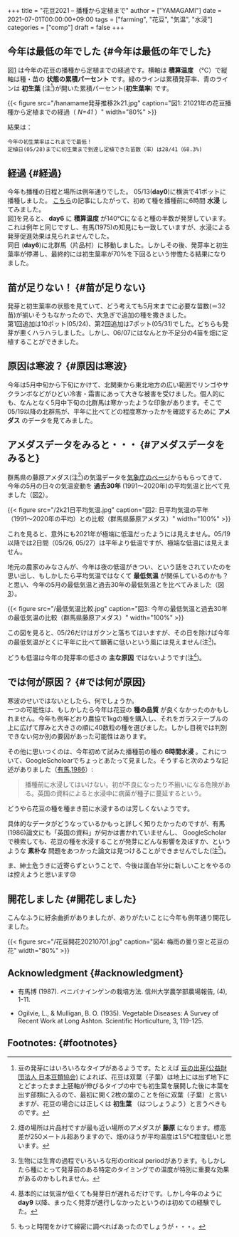 +++
title = "花豆2021 –  播種から定植まで"
author = ["YAMAGAMI"]
date = 2021-07-01T00:00:00+09:00
tags = ["farming", "花豆", "気温", "水浸"]
categories = ["comp"]
draft = false
+++

## 今年は最低の年でした {#今年は最低の年でした}

図[1](#org056988a) は今年の花豆の播種から定植までの経過です。横軸は **積算温度** （℃）で縦軸は種・苗の **状態の累積パーセント** です。緑のラインは累積発芽率、青のラインは **初生葉** (注[^fn:1])が開いた累積パーセント(**初生葉率**) です。

<a id="org056988a"></a>

{{< figure src="/hanamame発芽推移2k21.jpg" caption="&#22259;1:  21021年の花豆播種から定植までの経過（ _N=41_ ）" width="80%" >}}

結果は：

```text
今年の初生葉率はこれまでで最低！
定植日(05/28)までに初生葉まで到達し定植できた苗数（率）は28/41（68.3%)
```


## 経過 {#経過}

今年も播種の日程と場所は例年通りでした。
05/13(**day0**)に横浜で41ポットに播種しました。
[こちら](https://www.marcheaozora.com/?pid=139360736)の記事にしたがって、初めて種を播種前に6時間 **水浸** してみました。<br />
図[1](#org056988a)を見ると、 **day6** に
**積算温度** が140℃になると種の半数が発芽しています。これは例年と同じですし、有馬(1975)の知見にも一致していますが、水浸による発芽促進効果は見られませんでした。<br />
同日 (**day6**)に北群馬（片品村）に移動しました。しかしその後、発芽率と初生葉率が停滞し、最終的には初生葉率が70%を下回るという惨憺たる結果になりました。


## 苗が足りない！ {#苗が足りない}

発芽と初生葉率の状態を見ていて、どう考えても5月末までに必要な苗数(＝32苗)が揃いそうもなかったので、大急ぎで追加の種を撒きました。<br />
第1回追加は10ポット(05/24)、第2回追加は7ポット(05/31)でした。どちらも発芽が悪くハラハラしました。しかし、06/07にはなんとか不足分の4苗を畑に定植することができました。


## 原因は寒波？ {#原因は寒波}

今年は5月中旬から下旬にかけて、北関東から東北地方の広い範囲でリンゴやサクランボなどがひどい冷害・霜害にあって大きな被害を受けました。個人的にも、なんとなく5月中下旬の北群馬は寒かったような印象があります。そこで05/19以降の北群馬が、平年に比べてどの程度寒かったかを確認するために **アメダス** のデータを見てみました。


## アメダスデータをみると・・・ {#アメダスデータをみると}

群馬県の藤原アメダス(注[^fn:2])の気温データを[気象庁のページ](https://www.data.jma.go.jp/obd/stats/etrn/view/daily%5Fa1.php?prec%5Fno=42&block%5Fno=1222&year=2021&month=5&day=&view=)からもらってきて、今年の5月の日々の気温変動を **過去30年** (1991〜2020年)の平均気温と比べて見ました（図[2](#org651fdf3)）。

<a id="org651fdf3"></a>

{{< figure src="/2k21日平均気温.jpg" caption="&#22259;2:  日平均気温の平年（1991〜2020年の平均）との比較（群馬県藤原アメダス）" width="100%" >}}

これを見ると、意外にも2021年が極端に低温だったようには見えません。05/19以降では2日間（05/26, 05/27）は平年より低温ですが、極端な低温には見えません。

地元の農家のみなさんが、今年は夜の低温がきつい、という話をされていたのを思い出し、もしかしたら平均気温ではなくて **最低気温** が関係しているのかも？と思い、今年の5月の最低気温と過去30年の最低気温とを比べてみました（図[3](#org8f438b8)）。

<a id="org8f438b8"></a>

{{< figure src="/最低気温比較.jpg" caption="&#22259;3:  今年の最低気温と過去30年の最低気温の比較（群馬県藤原アメダス）" width="100%" >}}

この図を見ると、05/26だけはガクンと落ちてはいますが、その日を除けば今年の最低気温がとくに平年に比べて顕著に低いという風には見えません(注[^fn:3])。

どうも低温は今年の発芽率の低さの **主な原因** ではないようです(注[^fn:4])。


## では何が原因？ {#では何が原因}

寒波のせいではないとしたら、何でしょうか。<br />
一つの可能性は、もしかしたら今年は花豆の **種の品質** が良くなかったのかもしれません。今年も例年どおり農協で1kgの種を購入し、それをガラステーブルの上に広げて厚みと大きさの順に40数粒の種を選びました。しかし目視では判別できない何か別の要因があった可能性はあります。

その他に思いつくのは、今年初めて試みた播種前の種の **6時間水浸** 。これについて、GoogleScholoarでちょっとあたって見ました。そうすると次のような記述がありました（[有馬,1986](https://core.ac.uk/reader/148776610)）:

> 播種前に水浸してはいけない。初が不良になったり不揃いになる危険がある。英国の資料によると水浸中に病菌が種子に蔓延するという。

どうやら花豆の種を種まき前に水浸するのは芳しくないようです。

具体的なデータがどうなっているかもっと詳しく知りたかったのですが、有馬(1986)論文にも「英国の資料」が何かは書かれていませんし、
GoogleScholarで検索しても、花豆の種を水浸することが発芽にどんな影響を及ぼすか、というような **素朴な** 問題をあつかった論文は見つけることができませんでした(注[^fn:5])。

ま、紳士危うきに近寄らずということで、今後は面白半分に新しいことをやるのは控えようと思います:sweat:


## 開花しました {#開花しました}

こんなふうに紆余曲折がありましたが、ありがたいことに今年も例年通り開花しました。

<a id="org974b806"></a>

{{< figure src="/花豆開花20210701.jpg" caption="&#22259;4:  梅雨の曇り空と花豆の花" width="80%" >}}


## Acknowledgment {#acknowledgment}

-   有馬博 (1987). ベニバナインゲンの栽培方法. 信州大学農学部農場報告, (4), 1-11.

-   Ogilvie, L., & Mulligan, B. O. (1935). Vegetable Diseases: A Survey of Recent Work at Long Ashton. Scientific Horticulture, 3, 119-125.


## Footnotes: {#footnotes}

[^fn:1]: 豆の発芽にはいろいろなタイプがあるようです。たとえば [豆の出芽(公益財団法人 日本豆類協会)](https://www.mame.or.jp/syurui/photogallery/shutuga.html) によれば、花豆は双葉（子葉）は地上には出ず地下にとどまったまま上胚軸が伸びるタイプの中でも初生葉を展開した後に本葉を出す部類に入るので、最初に開く2枚の葉のことを俗に双葉（子葉）と言いますが、花豆の場合には正しくは **初生葉** （はつしょうよう）と言うべきものです。
[^fn:2]: 畑の場所は片品村ですが最も近い場所のアメダスが **藤原** になります。標高差が250メートル超ありますので、畑のほうが平均温度は1.5℃程度低いと思います。
[^fn:3]: 生物には生育の過程でいろいろな形のcritical periodがあります。もしかしたら種にとって発芽前のある特定のタイミングでの温度が特別に重要な効果があるのかもしれません。
[^fn:4]: 基本的には気温が低くても発芽日が遅れるだけです。しかし今年のように **day9** 以降、まったく発芽が進行しなかったというのは初めての経験でした。
[^fn:5]: もっと時間をかけて綿密に調べればあったのでしょうが・・・。